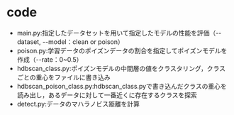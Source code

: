 # code
- main.py:指定したデータセットを用いて指定したモデルの性能を評価（--dataset, --model：clean or poison）
- poison.py:学習データのポイズンデータの割合を指定してポイズンモデルを作成（--rate：0~0.5）
- hdbscan_class.py:ポイズンモデルの中間層の値をクラスタリング，クラスごとの重心をファイルに書き込み
- hdbscan_poison_class.py:hdbscan_class.pyで書き込んだクラスの重心を読み出し，あるデータに対して一番近くに存在するクラスを探索
- detect.py:データのマハラノビス距離を計算